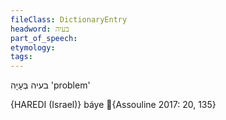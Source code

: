 ```yaml
---
fileClass: DictionaryEntry
headword: בעיה
part_of_speech: 
etymology: 
tags: 
---
```

בעיה
בְּעָיָה
'problem'

{HAREDI (Israel)}
báye {Assouline 2017: 20, 135}